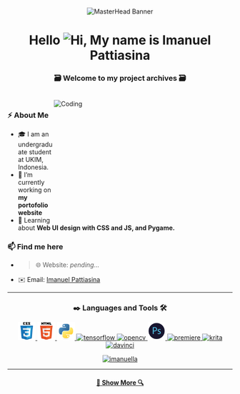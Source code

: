 <br>
<p align="center">
  <img src="http://moar.edgecats.net/cats/que.gif" alt="MasterHead Banner" width="700" height="100"">
</p>



<h1 align="center">Hello <img src='https://d.tw93.fun/images/hi.gif' alt='Hi' width="25"/>, My name is Imanuel Pattiasina</h1>
<h3 align="center">🗃️ Welcome to my project archives 🗃️</h3>

<br>

<img align="right" alt="Coding" width="300" src="https://cdn.masto.host/mastodonart/accounts/avatars/111/290/734/791/293/222/original/37698acf0c30e258.png" style="padding-right: 100px;" width="200" height="265">


### ⚡️ About Me
- 🎓 I am an undergraduate student at UKIM, Indonesia.
- 🔭 I’m currently working on **my portofolio website**
- 🧐 Learning about **Web UI design with CSS and JS, and Pygame.**

### 📫 Find me here

- > 🌐 Website:  *pending...*
- ✉️ Email: [Imanuel Pattiasina](mailto:imanuelpattiasina74@gmail.com)

<hr>
<h3 align="center">✒️ Languages and Tools 🛠️</h3>
<p align="center">
  <a href="https://www.w3schools.com/css/" target="_blank" rel="noreferrer">
    <img src="https://raw.githubusercontent.com/devicons/devicon/master/icons/css3/css3-original-wordmark.svg" alt="css3" width="40" height="40"/>
  </a>
  <a href="https://www.w3.org/html/" target="_blank" rel="noreferrer">
    <img src="https://raw.githubusercontent.com/devicons/devicon/master/icons/html5/html5-original-wordmark.svg" alt="html5" width="40" height="40"/>
  </a>
   <a href="https://www.python.org" target="_blank" rel="noreferrer">
    <img src="https://raw.githubusercontent.com/devicons/devicon/master/icons/python/python-original.svg" alt="python" width="40" height="40"/>
  </a>
  <a href="https://www.tensorflow.org" target="_blank" rel="noreferrer">
    <img src="https://www.vectorlogo.zone/logos/tensorflow/tensorflow-icon.svg" alt="tensorflow" width="40" height="40"/>
  </a>
  <a href="https://opencv.org/" target="_blank" rel="noreferrer">
    <img src="https://www.vectorlogo.zone/logos/opencv/opencv-icon.svg" alt="opencv" width="40" height="40"/>
  </a>
  <a href="https://www.photoshop.com/en" target="_blank" rel="noreferrer">
    <img src="https://raw.githubusercontent.com/steverichey/DockIcons/07ded5c45e6bf60b679c8ff543e3d50268d902e0/icons/photoshop.svg" alt="photoshop" width="40" height="40"/>
  </a>
  <a href="https://www.adobe.com/products/premiere.html" target="_blank" rel="noreferrer">
    <img src="https://raw.githubusercontent.com/pheralb/svgl/5c82f5c8ee850fe1ae505978ae50296c9f5a6f29/static/library/premiere.svg" alt="premiere" width="40" height="40"/>
  </a>
  <a href="https://krita.org/en/" target="_blank" rel="noreferrer">
    <img src="https://raw.githubusercontent.com/PapirusDevelopmentTeam/papirus-icon-theme/ba580dbaa6b67003e0afe70d3e973b7d9a0b0797/Papirus/64x64/apps/krita.svg" alt="krita" width="40" height="40"/>
  </a>
    <a href="https://www.blackmagicdesign.com/products/davinciresolve" target="_blank" rel="noreferrer">
    <img src="https://upload.wikimedia.org/wikipedia/commons/9/90/DaVinci_Resolve_17_logo.svg" alt="davinci" width="40" height="40"/>
  </a>
</p>

<p align="center">
<a href="https://github.com/imanuella">
    <img src="https://github-readme-stats.vercel.app/api/top-langs?username=imanuella&title_color=ffffff&text_color=c9cacc&icon_color=2bbc8a&bg_color=1d1f21&card_width=500" alt="imanuella" />
</p>

<hr>
<h4 align="center">
  <a href="https://github.com/imanuella?tab=repositories" title="Show Repositories">🔎 Show More 🔍</a>
</h4>
<br>


